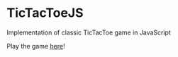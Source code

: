 # TicTacToeJS

Implementation of classic TicTacToe game in JavaScript


Play the game <a href="https://przewnic.github.io/TicTacToeJS/">here</a>!
